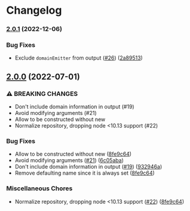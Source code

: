 # Changelog

### [2.0.1](https://www.github.com/gulpjs/plugin-error/compare/v2.0.0...v2.0.1) (2022-12-06)


### Bug Fixes

* Exclude `domainEmitter` from output ([#26](https://www.github.com/gulpjs/plugin-error/issues/26)) ([2a89513](https://www.github.com/gulpjs/plugin-error/commit/2a89513886afb1aa449561e2f98f7ef409944226))

## [2.0.0](https://www.github.com/gulpjs/plugin-error/compare/v1.0.1...v2.0.0) (2022-07-01)


### ⚠ BREAKING CHANGES

* Don't include domain information in output (#19)
* Avoid modifying arguments (#21)
* Allow to be constructed without new
* Normalize repository, dropping node <10.13 support (#22)

### Bug Fixes

* Allow to be constructed without new ([8fe9c64](https://www.github.com/gulpjs/plugin-error/commit/8fe9c6451c4affa9a5c8b765194f4c0876587e00))
* Avoid modifying arguments ([#21](https://www.github.com/gulpjs/plugin-error/issues/21)) ([6c05aba](https://www.github.com/gulpjs/plugin-error/commit/6c05aba3efef1a4dd94b3a5f33a501dd76c1b842))
* Don't include domain information in output ([#19](https://www.github.com/gulpjs/plugin-error/issues/19)) ([932946a](https://www.github.com/gulpjs/plugin-error/commit/932946a72ed8911aaa362ce09ef9d14931a97542))
* Remove defaulting name since it is always set ([8fe9c64](https://www.github.com/gulpjs/plugin-error/commit/8fe9c6451c4affa9a5c8b765194f4c0876587e00))


### Miscellaneous Chores

* Normalize repository, dropping node <10.13 support ([#22](https://www.github.com/gulpjs/plugin-error/issues/22)) ([8fe9c64](https://www.github.com/gulpjs/plugin-error/commit/8fe9c6451c4affa9a5c8b765194f4c0876587e00))
